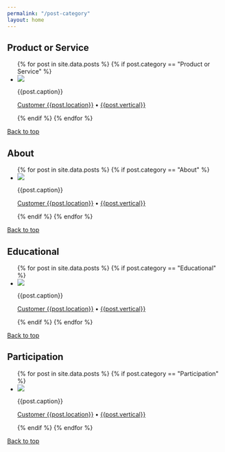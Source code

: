 ```yaml
---
permalink: "/post-category"
layout: home
---
```


<h2 id="Product or Service">Product or Service</h2>

<ul class="post-gallery">
{% for post in site.data.posts %}
  {% if post.category == "Product or Service" %}
    <li>
      <img src="{{post.media}}" />
      <div>
      <p class="caption">{{post.caption}}</p>
      <p class="post_type"><a target="_blank" href="https://passport.mainstreethub.com/location/{{post.location}}">Customer {{post.location}}</a> • <a href="/posts#{{post.vertical}}">{{post.vertical}}</a></p>
      </div>
    </li>
  {% endif %}
{% endfor %}
</ul>
<p><a href="#">Back to top</a></p>


<h2 id="About">About</h2>

<ul class="post-gallery">
{% for post in site.data.posts %}
  {% if post.category == "About" %}
    <li>
      <img src="{{post.media}}" />
      <div>
      <p class="caption">{{post.caption}}</p>
      <p class="post_type"><a target="_blank" href="https://passport.mainstreethub.com/location/{{post.location}}">Customer {{post.location}}</a> • <a href="/posts#{{post.vertical}}">{{post.vertical}}</a></p>
      </div>
    </li>
  {% endif %}
{% endfor %}
</ul>
<p><a href="#">Back to top</a></p>



<h2 id="Educational">Educational</h2>

<ul class="post-gallery">
{% for post in site.data.posts %}
  {% if post.category == "Educational" %}
    <li>
      <img src="{{post.media}}" />
      <div>
      <p class="caption">{{post.caption}}</p>
      <p class="post_type"><a target="_blank" href="https://passport.mainstreethub.com/location/{{post.location}}">Customer {{post.location}}</a> • <a href="/posts#{{post.vertical}}">{{post.vertical}}</a></p>
      </div>
    </li>
  {% endif %}
{% endfor %}
</ul>
<p><a href="#">Back to top</a></p>



<h2 id="Participation">Participation</h2>

<ul class="post-gallery">
{% for post in site.data.posts %}
  {% if post.category == "Participation" %}
    <li>
      <img src="{{post.media}}" />
      <div>
      <p class="caption">{{post.caption}}</p>
      <p class="post_type"><a target="_blank" href="https://passport.mainstreethub.com/location/{{post.location}}">Customer {{post.location}}</a> • <a href="/posts#{{post.vertical}}">{{post.vertical}}</a></p>
      </div>
    </li>
  {% endif %}
{% endfor %}
</ul>
<p><a href="#">Back to top</a></p>
